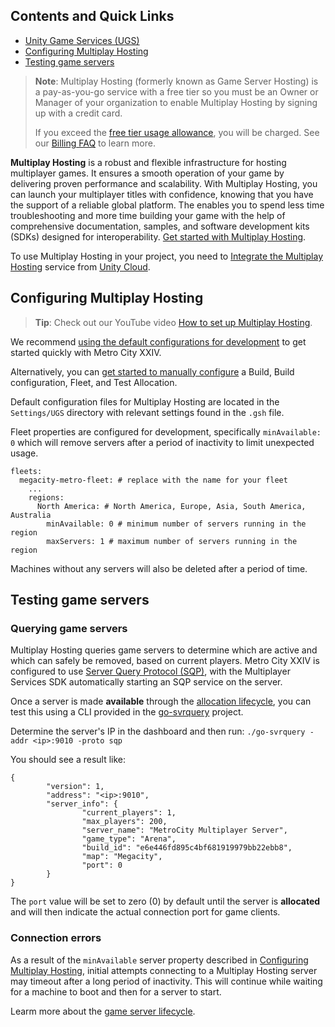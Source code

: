 ## Contents and Quick Links

- [Unity Game Services (UGS)](ugs.md)
- [Configuring Multiplay Hosting](#configuring-multiplay-hosting)
- [Testing game servers](#configuring-multiplay-hosting)

> **Note**: Multiplay Hosting (formerly known as Game Server Hosting) is a pay-as-you-go service with a free tier so you must be an Owner or Manager of your organization to enable Multiplay Hosting by signing up with a credit card.
>
> If you exceed the [free tier usage allowance](https://unity.com/solutions/gaming-services/pricing), you will be charged. See our [Billing FAQ](https://support.unity.com/hc/en-us/articles/6821475035412-Billing-FAQ) to learn more.

**Multiplay Hosting** is a robust and flexible infrastructure for hosting multiplayer games. It ensures a smooth operation of your game by delivering proven performance and scalability. With Multiplay Hosting, you can launch your multiplayer titles with confidence, knowing that you have the support of a reliable global platform. The enables you to spend less time troubleshooting and more time building your game with the help of comprehensive documentation, samples, and software development kits (SDKs) designed for interoperability. [Get started with Multiplay Hosting](https://docs.unity.com/game-server-hosting/en/manual/guides/get-started).

To use Multiplay Hosting in your project, you need to [Integrate the Multiplay Hosting](https://docs.unity.com/game-server-hosting/manual/guides/get-started#Integrat) service from [Unity Cloud](https://cloud.unity.com/home).

## Configuring Multiplay Hosting

> **Tip**: Check out our YouTube video [How to set up Multiplay Hosting](https://www.youtube.com/watch?v=oN2c9teXi7M).

We recommend [using the default configurations for development](./ugs.md#multiplay-hosting-game-server-hosting) to get started quickly with Metro City XXIV.

Alternatively, you can [get started to manually configure](https://docs.unity.com/ugs/en-us/manual/game-server-hosting/manual/guides/get-started#Create) a Build, Build configuration, Fleet, and Test Allocation.

Default configuration files for Multiplay Hosting are located in the `Settings/UGS` directory with relevant settings found in the `.gsh` file.

Fleet properties are configured for development, specifically `minAvailable: 0` which will remove servers after a period of inactivity to limit unexpected usage.
```
fleets:
  megacity-metro-fleet: # replace with the name for your fleet
    ...
    regions:
      North America: # North America, Europe, Asia, South America, Australia
        minAvailable: 0 # minimum number of servers running in the region
        maxServers: 1 # maximum number of servers running in the region
```

Machines without any servers will also be deleted after a period of time.

## Testing game servers

### Querying game servers

Multiplay Hosting queries game servers to determine which are active and which can safely be removed, based on current players. Metro City XXIV is configured to use [Server Query Protocol (SQP)](https://docs.unity.com/ugs/en-us/manual/game-server-hosting/manual/concepts/sqp#standard_query_response), with the Multiplayer Services SDK automatically starting an SQP service on the server.

Once a server is made **available** through the [allocation lifecycle](https://docs.unity.com/ugs/en-us/manual/game-server-hosting/manual/concepts/allocation-lifecycle), you can test this using a CLI provided in the [go-svrquery](https://github.com/Unity-Technologies/go-svrquery/releases/) project.

Determine the server's IP in the dashboard and then run: `./go-svrquery -addr <ip>:9010 -proto sqp`

You should see a result like:
```
{
        "version": 1,
        "address": "<ip>:9010",
        "server_info": {
                "current_players": 1,
                "max_players": 200,
                "server_name": "MetroCity Multiplayer Server",
                "game_type": "Arena",
                "build_id": "e6e446fd895c4bf681919979bb22ebb8",
                "map": "Megacity",
                "port": 0
        }
}
```

The `port` value will be set to zero (0) by default until the server is **allocated** and will then indicate the actual connection port for game clients.

### Connection errors

As a result of the `minAvailable` server property described in [Configuring Multiplay Hosting](#configuring-multiplay-hosting), initial attempts connecting to a Multiplay Hosting server may timeout after a long period of inactivity. This will continue while waiting for a machine to boot and then for a server to start.

Learm more about the [game server lifecycle](https://docs.unity.com/ugs/en-us/manual/game-server-hosting/manual/concepts/server-lifecycle).
